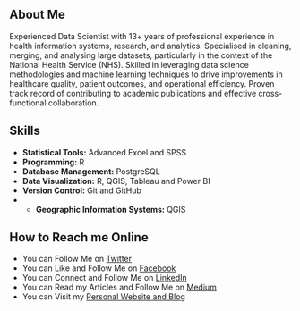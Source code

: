 ## About Me

Experienced Data Scientist with 13+ years of professional experience in health information systems, research, and analytics. Specialised in cleaning, merging, and analysing large datasets, particularly in the context of the National Health Service (NHS). Skilled in leveraging data science methodologies and machine learning techniques to drive improvements in healthcare quality, patient outcomes, and operational efficiency. Proven track record of contributing to academic publications and effective cross-functional collaboration.

## Skills

- **Statistical Tools:** Advanced Excel and SPSS
- **Programming:** R
- **Database Management:** PostgreSQL
- **Data Visualization:** R, QGIS, Tableau and Power BI
- **Version Control:** Git and GitHub
- - **Geographic Information Systems:** QGIS

## How to Reach me Online

- You can Follow Me on [Twitter](https://twitter.com/LinusChirchir)
- You can Like and Follow Me on [Facebook](https://www.facebook.com/ChirchirLinus1)
- You can Connect and Follow Me on [LinkedIn](https://www.linkedin.com/in/linuschirchir)
- You can Read my Articles and Follow Me on [Medium](https://linuschirchir.medium.com/)
- You can Visit my [Personal Website and Blog](https://linuschirchir.com/)


<!--
**linuschirchir/linuschirchir** is a ✨ _special_ ✨ repository because its `README.md` (this file) appears on your GitHub profile.

Here are some ideas to get you started:

- 🔭 I’m currently working on ...
- 🌱 I’m currently learning ...
- 👯 I’m looking to collaborate on ...
- 🤔 I’m looking for help with ...
- 💬 Ask me about ...
- 📫 How to reach me: ...
- 😄 Pronouns: ...
- ⚡ Fun fact: ...
-->
